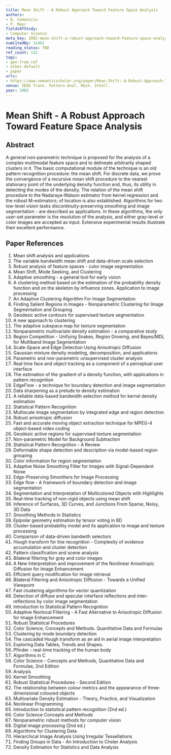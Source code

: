 ```yaml
---
title: Mean Shift - A Robust Approach Toward Feature Space Analysis
authors:
- D. Comaniciu
- P. Meer
fieldsOfStudy:
- Computer Science
meta_key: 2002-mean-shift-a-robust-approach-toward-feature-space-analysis
numCitedBy: 11491
reading_status: TBD
ref_count: 122
tags:
- gen-from-ref
- other-default
- paper
urls:
- https://www.semanticscholar.org/paper/Mean-Shift:-A-Robust-Approach-Toward-Feature-Space-Comaniciu-Meer/74f4ecc3e4e5b91fbb54330b285ed5214afe2001?sort=total-citations
venue: IEEE Trans. Pattern Anal. Mach. Intell.
year: 2002
---
```


# Mean Shift - A Robust Approach Toward Feature Space Analysis

## Abstract

A general non-parametric technique is proposed for the analysis of a complex multimodal feature space and to delineate arbitrarily shaped clusters in it. The basic computational module of the technique is an old pattern recognition procedure: the mean shift. For discrete data, we prove the convergence of a recursive mean shift procedure to the nearest stationary point of the underlying density function and, thus, its utility in detecting the modes of the density. The relation of the mean shift procedure to the Nadaraya-Watson estimator from kernel regression and the robust M-estimators; of location is also established. Algorithms for two low-level vision tasks discontinuity-preserving smoothing and image segmentation - are described as applications. In these algorithms, the only user-set parameter is the resolution of the analysis, and either gray-level or color images are accepted as input. Extensive experimental results illustrate their excellent performance.

## Paper References

1. Mean shift analysis and applications
2. The variable bandwidth mean shift and data-driven scale selection
3. Robust analysis of feature spaces - color image segmentation
4. Mean Shift, Mode Seeking, and Clustering
5. Adaptive smoothing - a general tool for early vision
6. A clustering method based on the estimation of the probability density function and on the skeleton by influence zones. Application to image processing
7. An Adaptive Clustering Algorithm For Image Segmentation
8. Finding Salient Regions in Images - Nonparametric Clustering for Image Segmentation and Grouping
9. Geodesic active contours for supervised texture segmentation
10. A new approach to clustering
11. The adaptive subspace map for texture segmentation
12. Nonparametric multivariate density estimation - a comparative study
13. Region Competition - Unifying Snakes, Region Growing, and Bayes/MDL for Multiband Image Segmentation
14. Scale-Space and Edge Detection Using Anisotropic Diffusion
15. Gaussian mixture density modeling, decomposition, and applications
16. Parametric and non-parametric unsupervised cluster analysis
17. Real time face and object tracking as a component of a perceptual user interface
18. The estimation of the gradient of a density function, with applications in pattern recognition
19. EdgeFlow - a technique for boundary detection and image segmentation
20. Data sharpening as a prelude to density estimation
21. A reliable data-based bandwidth selection method for kernel density estimation
22. Statistical Pattern Recognition
23. Multiscale image segmentation by integrated edge and region detection
24. Robust anisotropic diffusion
25. Fast and accurate moving object extraction technique for MPEG-4 object-based video coding
26. Geodesic active regions for supervised texture segmentation
27. Non-parametric Model for Background Subtraction
28. Statistical Pattern Recognition - A Review
29. Deformable shape detection and description via model-based region grouping
30. Color information for region segmentation
31. Adaptive Noise Smoothing Filter for Images with Signal-Dependent Noise
32. Edge-Preserving Smoothers for Image Processing
33. Edge flow - A framework of boundary detection and image segmentation
34. Segmentation and Interpretation of Multicolored Objects with Highlights
35. Real-time tracking of non-rigid objects using mean shift
36. Inference of Surfaces, 3D Curves, and Junctions From Sparse, Noisy, 3D Data
37. Smoothing Methods in Statistics
38. Epipolar geometry estimation by tensor voting in 8D
39. Cluster-based probability model and its application to image and texture processing
40. Comparison of data-driven bandwith selectors
41. Hough transform for line recognition - Complexity of evidence accumulation and cluster detection
42. Pattern classification and scene analysis
43. Bilateral filtering for gray and color images
44. A New Interpretation and improvement of the Nonlinear Anisotropic Diffusion for Image Enhancement
45. Efficient query modification for image retrieval
46. Bilateral Filtering and Anisotropic Diffusion - Towards a Unified Viewpoint
47. Fast clustering algorithms for vector quantization
48. Detection of diffuse and specular interface reflections and inter-reflections by color image segmentation
49. Introduction to Statistical Pattern Recognition
50. Adaptive Nonlocal Filtering - A Fast Alternative to Anisotropic Diffusion for Image Enhancement
51. Robust Statistical Procedures
52. Color Science, Concepts and Methods. Quantitative Data and Formulas
53. Clustering by mode boundary detection
54. The cascaded Hough transform as an aid in aerial image interpretation
55. Exploring Data Tables, Trends and Shapes.
56. Pfinder - real-time tracking of the human body
57. Algorithms in C
58. Color Science - Concepts and Methods, Quantitative Data and Formulae, 2nd Edition
59. Analysis
60. Kernel Smoothing
61. Robust Statistical Procedures - Second Edition
62. The relationship between colour metrics and the appearance of three‐dimensional coloured objects
63. Multivariate Density Estimation - Theory, Practice, and Visualization
64. Nonlinear Programming
65. Introduction to statistical pattern recognition (2nd ed.)
66. Color Science Concepts and Methods
67. Nonparametric robust methods for computer vision
68. Digital image processing (2nd ed.)
69. Algorithms for Clustering Data
70. Hierarchical Image Analysis Using Irregular Tessellations
71. Finding Groups in Data - An Introduction to Chster Analysis
72. Density Estimation for Statistics and Data Analysis
